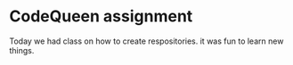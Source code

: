 # CodeQueen assignment

Today we had class on how to create respositories.
it was fun to learn new things.